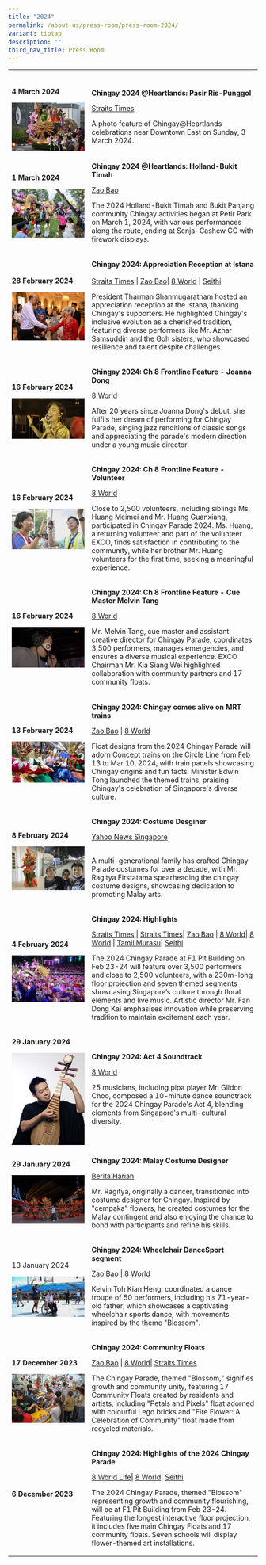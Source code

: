 ```yaml
---
title: "2024"
permalink: /about-us/press-room/press-room-2024/
variant: tiptap
description: ""
third_nav_title: Press Room
---
```

<table>
<tbody>
<tr>
<td rowspan="1" colspan="1">
<p></p>
</td>
<td rowspan="1" colspan="1">
<p></p>
</td>
</tr>
<tr>
<td rowspan="1" colspan="1">
<p><strong>4 March 2024</strong>
</p>
<p></p>
<p></p>
<div class="isomer-image-wrapper">
<img style="width: 100%" height="auto" width="100%" alt="" src="/images/Press Room/2024030392282016bum8156_01_copy.jpg">
</div>
</td>
<td rowspan="1" colspan="1">
<p><strong>Chingay 2024 @Heartlands: Pasir Ris-Punggol</strong>
</p>
<p></p>
<p><a href="https://www.straitstimes.com/multimedia/photos/today-in-pictures-march-4-2024" rel="noopener noreferrer nofollow" target="_blank">Straits Times</a>
</p>
<p></p>
<p>A photo feature of Chingay@Heartlands celebrations near Downtown East
on Sunday, 3 March 2024.</p>
<p></p>
</td>
</tr>
<tr>
<td rowspan="1" colspan="1">
<p><strong>1 March 2024</strong>
</p>
<p></p>
<div class="isomer-image-wrapper">
<img style="width: 100%" height="auto" width="100%" alt="" src="/images/Press Room/2024030127427464taym5186_0_copy.jpg">
</div>
</td>
<td rowspan="1" colspan="1">
<p><strong>Chingay 2024 @Heartlands: Holland-Bukit Timah</strong>
</p>
<p></p>
<p><a href="https://www.zaobao.com.sg/realtime/singapore/story20240301-1471583" rel="noopener noreferrer nofollow" target="_blank">Zao Bao</a>
</p>
<p></p>
<p>The 2024 Holland-Bukit Timah and Bukit Panjang community Chingay activities
began at Petir Park on March 1, 2024, with various performances along the
route, ending at Senja-Cashew CC with firework displays.</p>
<p></p>
</td>
</tr>
<tr>
<td rowspan="1" colspan="1">
<p><strong>28 February 2024</strong>
</p>
<p></p>
<div class="isomer-image-wrapper">
<img style="width: 100%" height="auto" width="100%" alt="" src="/images/Press Room/2024022864761719snapseed_copy.jpg">
</div>
</td>
<td rowspan="1" colspan="1">
<p><strong>Chingay 2024: Appreciation Reception at Istana</strong> 
<br>
<br><a href="https://www.straitstimes.com/singapore/president-tharman-thanks-chingay-performers-sponsors-at-istana" rel="noopener noreferrer nofollow" target="_blank">Straits Times</a> |
<a href="https://www.zaobao.com.sg/news/singapore/story20240228-1470976" rel="noopener noreferrer nofollow" target="_blank">Zao Bao</a>| <a href="https://www.8world.com/singapore/president-tharman-shanmugaratnam-to-host-the-chingay-2024-appreciation-reception-at-the" rel="noopener noreferrer nofollow" target="_blank">8 World</a> |
<a href="https://seithi.mediacorp.sg/singapore/president-tharman-shanmugaratnam-hosted-reception-thank-key-contributors-chingay-parade-718441" rel="noopener noreferrer nofollow" target="_blank">Seithi</a>
</p>
<p></p>
<p></p>
<p>President Tharman Shanmugaratnam hosted an appreciation reception at the
Istana, thanking Chingay's supporters. He highlighted Chingay's inclusive
evolution as a cherished tradition, featuring diverse performers like Mr.
Azhar Samsuddin and the Goh sisters, who showcased resilience and talent
despite challenges.</p>
<p></p>
</td>
</tr>
<tr>
<td rowspan="1" colspan="1">
<p><strong>16 February 2024</strong>
</p>
<p></p>
<div class="isomer-image-wrapper">
<img style="width: 100%" height="auto" width="100%" alt="" src="/images/Press Room/Screenshot_2024_04_18_at_6_56_55_PM.png">
</div>
</td>
<td rowspan="1" colspan="1">
<p><strong>Chingay 2024: Ch 8 Frontline Feature - Joanna Dong</strong>
</p>
<p></p>
<p><a href="https://www.8world.com/stories/frontline/joanna-dong-first-chingay-performance-2375776" rel="noopener noreferrer nofollow" target="_blank">8 World</a>
</p>
<p></p>
<p>After 20 years since Joanna Dong's debut, she fulfils her dream of performing
for Chingay Parade, singing jazz renditions of classic songs and appreciating
the parade's modern direction under a young music director.</p>
<p></p>
</td>
</tr>
<tr>
<td rowspan="1" colspan="1">
<p><strong>16 February 2024</strong>
</p>
<p></p>
<div class="isomer-image-wrapper">
<img style="width: 100%" height="auto" width="100%" alt="" src="/images/Press Room/Screenshot_2024_04_18_at_6_56_31_PM.png">
</div>
</td>
<td rowspan="1" colspan="1">
<p><strong>Chingay 2024: Ch 8 Frontline Feature - Volunteer</strong>
</p>
<p></p>
<p><a href="https://www.8world.com/stories/frontline/chingay-sibling-volunteers-2375736" rel="noopener noreferrer nofollow" target="_blank">8 World</a>
</p>
<p></p>
<p>Close to 2,500 volunteers, including siblings Ms. Huang Meimei and Mr.
Huang Guanxiang, participated in Chingay Parade 2024. Ms. Huang, a returning
volunteer and part of the volunteer EXCO, finds satisfaction in contributing
to the community, while her brother Mr. Huang volunteers for the first
time, seeking a meaningful experience.</p>
<p></p>
</td>
</tr>
<tr>
<td rowspan="1" colspan="1">
<p><strong>16 February 2024</strong>
</p>
<p></p>
<div class="isomer-image-wrapper">
<img style="width: 100%" height="auto" width="100%" alt="" src="/images/Press Room/Screenshot_2024_04_18_at_6_56_37_PM.png">
</div>
</td>
<td rowspan="1" colspan="1">
<p><strong>Chingay 2024: Ch 8 Frontline Feature - Cue Master Melvin Tang</strong>
</p>
<p></p>
<p><a href="https://www.8world.com/stories/frontline/chingay-cue-master-2375756" rel="noopener noreferrer nofollow" target="_blank">8 World</a>
</p>
<p></p>
<p>Mr. Melvin Tang, cue master and assistant creative director for Chingay
Parade, coordinates 3,500 performers, manages emergencies, and ensures
a diverse musical experience. EXCO Chairman Mr. Kia Siang Wei highlighted
collaboration with community partners and 17 community floats.</p>
<p></p>
</td>
</tr>
<tr>
<td rowspan="1" colspan="1">
<p><strong>13 February 2024</strong>
</p>
<div class="isomer-image-wrapper">
<img style="width: 100%" height="auto" width="100%" alt="" src="/images/Press Room/MRT.jpg">
</div>
</td>
<td rowspan="1" colspan="1">
<p><strong>Chingay 2024: Chingay comes alive on MRT trains</strong>
</p>
<p></p>
<p><a href="https://www.zaobao.com.sg/news/singapore/story20240214-1467914" rel="noopener noreferrer nofollow" target="_blank">Zao Bao</a> |
<a href="https://www.8world.com/singapore/chingay-2024-concept-train-2371821" rel="noopener noreferrer nofollow" target="_blank">8 World</a>
</p>
<p></p>
<p>Float designs from the 2024 Chingay Parade will adorn Concept trains on
the Circle Line from Feb 13 to Mar 10, 2024, with train panels showcasing
Chingay origins and fun facts. Minister Edwin Tong launched the themed
trains, praising Chingay's celebration of Singapore's diverse culture.</p>
<p></p>
</td>
</tr>
<tr>
<td rowspan="1" colspan="1">
<p><strong>8 February 2024</strong>
</p>
<p></p>
<p></p>
<div class="isomer-image-wrapper">
<img style="width: 100%" height="auto" width="100%" alt="" src="/images/Press Room/754aa620_aa0c_11ee_b1d3_0a69a95ad65f_copy.jpg">
</div>
</td>
<td rowspan="1" colspan="1">
<p><strong>Chingay 2024: Costume Desginer </strong>
<br>
</p>
<p><a href="https://sg.news.yahoo.com/chingay-parade-playground-designer-tailor-costumes-malay-fusion-dancers-062450677.html?guccounter=1" rel="noopener noreferrer nofollow" target="_blank">Yahoo News Singapore</a>
</p>
<p>
<br>A multi-generational family has crafted Chingay Parade costumes for over
a decade, with Mr. Ragitya Firstatama spearheading the chingay costume
designs, showcasing dedication to promoting Malay arts.</p>
<p></p>
</td>
</tr>
<tr>
<td rowspan="1" colspan="1">
<p><strong>4 February 2024</strong>
</p>
<p></p>
<p></p>
<div class="isomer-image-wrapper">
<img style="width: 100%" height="auto" width="100%" alt="" src="/images/Press Room/2024020367737130img1557_copy.jpg">
</div>
</td>
<td rowspan="1" colspan="1">
<p><strong>Chingay 2024: Highlights</strong>
</p>
<p></p>
<p><a href="https://www.straitstimes.com/videos/chingay-2024-preview-highlights-of-this-year%E2%80%99s-parade/6346197234112" rel="noopener noreferrer nofollow" target="_blank">Straits Times</a> |
<a href="https://www.straitstimes.com/singapore/international-dance-groups-opera-by-kids-among-highlights-at-chingay-2024" rel="noopener noreferrer nofollow" target="_blank">Straits Times</a>| <a href="https://www.8world.com/singapore/chingay-2024-media-preview-2363826" rel="noopener noreferrer nofollow" target="_blank">Zao Bao</a> |
<a href="https://www.8world.com/singapore/chingay-2024-media-preview-2363826" rel="noopener noreferrer nofollow" target="_blank">8 World</a>| <a href="https://www.8world.com/videos/news-bite/chingay-preview-2363881" rel="noopener noreferrer nofollow" target="_blank">8 World</a> |
<a href="https://www.tamilmurasu.com.sg/singapore/story20240204-145569" rel="noopener noreferrer nofollow" target="_blank">Tamil Murasu</a>| <a href="https://seithi.mediacorp.sg/singapore/chingay-parade-2024-colours-and-flowers-714276" rel="noopener noreferrer nofollow" target="_blank">Seithi</a>
</p>
<p></p>
<p>The 2024 Chingay Parade at F1 Pit Building on Feb 23-24 will feature over
3,500 performers and close to 2,500 volunteers, with a 230m-long floor
projection and seven themed segments showcasing Singapore’s culture through
floral elements and live music. Artistic director Mr. Fan Dong Kai emphasises
innovation while preserving tradition to maintain excitement each year.</p>
<p></p>
</td>
</tr>
<tr>
<td rowspan="1" colspan="1">
<p><strong>29 January 2024</strong>
</p>
<p></p>
<p></p>
<div class="isomer-image-wrapper">
<img style="width: 100%" height="auto" width="100%" alt="" src="/images/Press Room/2024_25__________________8world.jpg">
</div>
</td>
<td rowspan="1" colspan="1">
<p><strong>Chingay 2024: Act 4 Soundtrack</strong>
</p>
<p></p>
<p><a href="https://www.8world.com/singapore/chingay-music-2358386" rel="noopener noreferrer nofollow" target="_blank">8 World</a>
</p>
<p></p>
<p>25 musicians, including pipa player Mr. Gildon Choo, composed a 10-minute
dance soundtrack for the 2024 Chingay Parade's Act 4, blending elements
from Singapore's multi-cultural diversity.</p>
<p></p>
</td>
</tr>
<tr>
<td rowspan="1" colspan="1">
<p><strong>29 January 2024</strong>
</p>
<p></p>
<div class="isomer-image-wrapper">
<img style="width: 100%;" height="auto" width="100%" src="/images/Press%20Room/2024011899687303dsc08765_0_copy.jpg">
</div>
<p></p>
</td>
<td rowspan="1" colspan="1">
<p><strong>Chingay 2024: Malay Costume Designer</strong>
</p>
<p></p>
<p><a href="https://www.beritaharian.sg/bahasa-budaya/bermula-sebagai-penari-kini-pereka-kostum-kontinjen-melayu-chingay-2024" rel="noopener noreferrer nofollow" target="_blank">Berita Harian</a>
</p>
<p></p>
<p>Mr. Ragitya, originally a dancer, transitioned into costume designer for
Chingay. Inspired by "cempaka" flowers, he created costumes for the Malay
contingent and also enjoying the chance to bond with participants and refine
his skills.</p>
<p></p>
</td>
</tr>
<tr>
<td rowspan="1" colspan="1">
<p>13 January 2024</p>
<p></p>
<p></p>
<div class="isomer-image-wrapper">
<img style="width: 100%" height="auto" width="100%" alt="" src="/images/Press Room/whatsapp_image_2024_01_13_at_20_55_41_1_copy_2.jpg">
</div>
</td>
<td rowspan="1" colspan="1">
<p><strong>Chingay 2024: Wheelchair DanceSport segment</strong>
</p>
<p></p>
<p><a href="https://www.zaobao.com.sg/news/singapore/story20240112-1461762" rel="noopener noreferrer nofollow" target="_blank">Zao Bao</a> |
<a href="https://www.8world.com/singapore/chingay-father-son-2344811" rel="noopener noreferrer nofollow" target="_blank">8 World</a>
</p>
<p></p>
<p>Kelvin Toh Kian Heng, coordinated a dance troupe of 50 performers, including
his 71-year-old father, which showcases a captivating wheelchair sports
dance, with movements inspired by the theme "Blossom".</p>
<p></p>
</td>
</tr>
<tr>
<td rowspan="1" colspan="1">
<p><strong>17 December 2023</strong>
</p>
<p></p>
<p></p>
<div class="isomer-image-wrapper">
<img style="width: 100%" height="auto" width="100%" alt="" src="/images/Press Room/ST19288_0_copy.jpg">
</div>
</td>
<td rowspan="1" colspan="1">
<p><strong>Chingay 2024: Community Floats</strong>
</p>
<p></p>
<p><a href="https://www.zaobao.com.sg/news/singapore/story20231217-1456679" rel="noopener noreferrer nofollow" target="_blank">Zao Bao</a> |
<a href="https://www.8world.com/singapore/chingay-2024-community-float-2321096" rel="noopener noreferrer nofollow" target="_blank">8 World</a>| <a href="https://www.straitstimes.com/singapore/teamwork-makes-the-dream-float-for-this-year-s-chingay-parade" rel="noopener noreferrer nofollow" target="_blank">Straits Times</a>
</p>
<p></p>
<p>The Chingay Parade, themed "Blossom," signifies growth and community unity,
featuring 17 Community Floats created by residents and artists, including
"Petals and Pixels" float adorned with colourful Lego bricks and "Fire
Flower: A Celebration of Community" float made from recycled materials.</p>
<p></p>
</td>
</tr>
<tr>
<td rowspan="1" colspan="1">
<p><strong>6 December 2023</strong>
</p>
<p></p>
<p></p>
<div class="isomer-image-wrapper">
<img style="width: 100%" height="auto" width="100%" alt="" src="/images/Chingay2024/Chingay_2024_Keyvisual___Square_2mb.jpg">
</div>
</td>
<td rowspan="1" colspan="1">
<p><strong>Chingay 2024: Highlights of the 2024 Chingay Parade</strong>
</p>
<p></p>
<p><a href="https://entlife.8world.com/travel/chingay-2024-2313771" rel="noopener noreferrer nofollow" target="_blank">8 World Life</a>|
<a href="https://www.8world.com/singapore/chingay-2311941" rel="noopener noreferrer nofollow" target="_blank">8 World</a>| <a href="https://seithi.mediacorp.sg/singapore/chingay-2024-special-segment-704521" rel="noopener noreferrer nofollow" target="_blank">Seithi</a>
</p>
<p></p>
<p>The 2024 Chingay Parade, themed "Blossom" representing growth and community
flourishing, will be at F1 Pit Building from Feb 23-24. Featuring the longest
interactive floor projection, it includes five main Chingay Floats and
17 community floats. Seven schools will display flower-themed art installations.</p>
<p></p>
</td>
</tr>
</tbody>
</table>
<p></p>